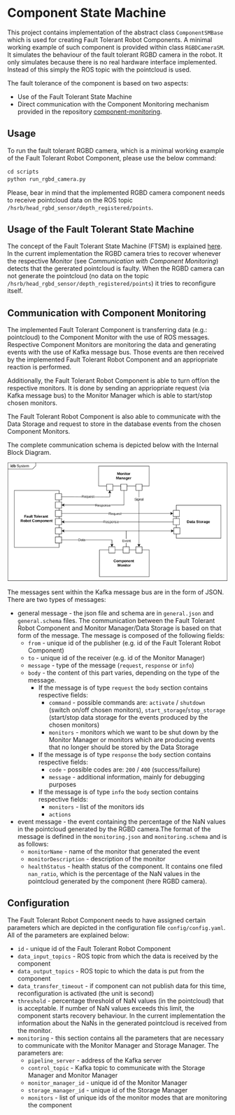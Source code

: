 # Component State Machine

This project contains implementation of the abstract class `ComponentSMBase` which is used for creating Fault Tolerant Robot Components. A minimal working example of such component is provided within class `RGBDCameraSM`. It simulates the behaviour of the fault tolerant RGBD camera in the robot. It only simulates because there is no real hardware interface implemented. Instead of this simply the ROS topic with the pointcloud is used.

The fault tolerance of the component is based on two aspects:

* Use of the Fault Tolerant State Machine
* Direct communication with the Component Monitoring mechanism provided in the repository [component-monitoring](https://github.com/HBRS-SDP/component-monitoring).

## Usage

To run the fault tolerant RGBD camera, which is a minimal working example of the Fault Tolerant Robot Component, please use the below command:

```python
cd scripts
python run_rgbd_camera.py
```

Please, bear in mind that the implemented RGBD camera component needs to receive pointcloud data on the ROS topic `/hsrb/head_rgbd_sensor/depth_registered/points`.

## Usage of the Fault Tolerant State Machine

The concept of the Fault Tolerant State Machine (FTSM) is explained [here](https://github.com/ropod-project/ftsm). In the current implementation the RGBD camera tries to recover whenever the respective Monitor (see *Communication with Component Monitoring*) detects that the gererated pointcloud is faulty. When the RGBD camera can not generate the pointcloud (no data on the topic `/hsrb/head_rgbd_sensor/depth_registered/points`) it tries to reconfigure itself.

## Communication with Component Monitoring

The implemented Fault Tolerant Component is transferring data (e.g.: pointcloud) to the Component Monitor with the use of ROS messages. Respective Component Monitors are monitoring the data and generating events with the use of Kafka message bus. Those events are then received by the implemented Fault Tolerant Robot Component and an appriopriate reaction is performed.

Additionally, the Fault Tolerant Robot Component is able to turn off/on the respective monitors. It is done by sending an appriopriate request (via Kafka message bus) to the Monitor Manager which is able to start/stop chosen monitors. 

The Fault Tolerant Robot Component is also able to communicate with the Data Storage and request to store in the database events from the chosen Component Monitors.

The complete communication schema is depicted below with the Internal Block Diagram.

![System architecture](../docs/figures/commponent_sm_comm.png)

The messages sent within the Kafka message bus are in the form of JSON. There are two types of messages:

* general message - the json file and schema are in `general.json` and `general.schema` files. The communication between the Fault Tolerant Robot Component and Monitor Manager/Data Storage is based on that form of the message. The message is composed of the following fields:
  * `from` - unique id of the publisher (e.g. id of the Fault Tolerant Robot Component)
  * `to` - unique id of the receiver (e.g. id of the Monitor Manager)
  * `message` - type of the message (`request`, `response` or `info`)
  * `body` - the content of this part varies, depending on the type of the message.
    * If the message is of type `request` the `body` section contains respective fields:
      * `command` - possible commands are: `activate` / `shutdown` (switch on/off chosen monitors), `start_storage`/`stop_storage` (start/stop data storage for the events produced by the chosen monitors)
      * `monitors` - monitors which we want to be shut down by the Monitor Manager or monitors which are producing events that no longer should be stored by the Data Storage 
    * If the message is of type `response` the `body` section contains respective fields:
      * `code` - possible codes are: `200` / `400` (success/failure)
      * `message` - additional information, mainly for debugging purposes
    * If the message is of type `info` the `body` section contains respective fields:
      * `monitors` - list of the monitors ids
      * `actions`
* event message - the event containing the percentage of the NaN values in the pointcloud generated by the RGBD camera.The format of the message is defined in the `monitoring.json` and `monitoring.schema` and is as follows:
  * `monitorName` - name of the monitor that generated the event
  * `monitorDescription` - description of the monitor
  * `healthStatus` - health status of the component. It contains one filed `nan_ratio`, which is the percentage of the NaN values in the pointcloud generated by the component (here RGBD camera).

## Configuration

The Fault Tolerant Robot Component needs to have assigned certain parameters which are depicted in the configuration file `config/config.yaml`. All of the parameters are explained below:

* `id` - unique id of the Fault Tolerant Robot Component
* `data_input_topics` - ROS topic from which the data is received by the component
* `data_output_topics` - ROS topic to which the data is put from the component
* `data_transfer_timeout` - if component can not publish data for this time, reconfiguration is activated (the unit is second)
* `threshold` - percentage threshold of NaN values (in the pointcloud) that is acceptable. If number of NaN values exceeds this limit, the component starts recovery behaviour. In the current implementation the information about the NaNs in the generated pointcloud is received from the monitor.
* `monitoring` - this section contains all the parameters that are necessary to communicate with the Monitor Manager and Storage Manager. The parameters are:
  * `pipeline_server` - address of the Kafka server
  * `control_topic` - Kafka topic to communicate with the Storage Manager and Monitor Manager
  * `monitor_manager_id` - unique id of the Monitor Manager
  * `storage_manager_id` - unique id of the Storage Manager
  * `monitors` - list of unique ids of the monitor modes that are monitoring the component
